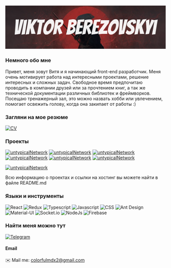 ![Header](https://github.com/colorfulmdx2/colorfulmdx2/blob/main/assets/samurai.png)

### Немного обо мне

Привет, меня зовут Витя и я начинающий front-end разработчик. Меня очень мотивирует работа над интересными проектами, решение интересных и сложных задач. Свободное время предпочитаю проводить в компании друзей или за прочтением книг, а так же технической документации различных библиотек и фреймворков. Посещаю тренажерный зал, это можно назвать хобби или увлечением, помогает освежить голову, когда она закипает от работы :) 

### Загляни на мое резюме

[![CV](https://img.shields.io/static/v1?label=Резюме&message=CV&color=blueviolet)](https://rezume.me/rs/0Jyjfdq5)

### Проекты

[![untypicalNetwork](https://img.shields.io/static/v1?label=untypicalNetwork&message=Finished&color=green)](https://github.com/colorfulmdx2/untypical-network)
[![untypicalNetwork](https://img.shields.io/static/v1?label=Filmix&message=Finished&color=green)](https://github.com/colorfulmdx2/filmix)
[![untypicalNetwork](https://img.shields.io/static/v1?label=Portfolio&message=Finished&color=green)](https://github.com/colorfulmdx2/my-portfolio)
[![untypicalNetwork](https://img.shields.io/static/v1?label=TableUsers&message=Finished&color=green)](https://github.com/colorfulmdx2/table-users)
[![untypicalNetwork](https://img.shields.io/static/v1?label=SocialNetwork&message=Finished&color=green)](https://github.com/colorfulmdx2/type-script-social-network)
[![untypicalNetwork](https://img.shields.io/static/v1?label=FlightPrices&message=Finished&color=green)](https://github.com/colorfulmdx2/flight-prices)

[![untypicalNetwork](https://img.shields.io/static/v1?label=Просмотри_все_репозитории_по_ссылке&message=CLICK_HERE&color=green)](https://github.com/colorfulmdx2?tab=repositories)

Всю информацию о проектах и ссылки на хостинг вы можете найти в файле README.md 

### Языки и инструменты

![React](https://img.shields.io/badge/-REACT-282c34?style=for-the-badge&logo=react)
![Redux](https://img.shields.io/badge/-Redux-282c34?style=for-the-badge&logo=Redux)
![Typescript](https://img.shields.io/badge/-Typescript-282c34?style=for-the-badge&logo=Typescript)
![Javascript](https://img.shields.io/badge/-Javascript-282c34?style=for-the-badge&logo=Javascript)
![CSS](https://img.shields.io/badge/-CSS-282c34?style=for-the-badge&logo=css3)
![Ant Design](https://img.shields.io/badge/-AntDesign-282c34?style=for-the-badge&logo=Ant-Design)
![Material-UI](https://img.shields.io/badge/-Material.UI-282c34?style=for-the-badge&logo=Material-UI)
![Socket.io](https://img.shields.io/badge/-Socket.io-282c34?style=for-the-badge&logo=Socket.io)
![NodeJs](https://img.shields.io/badge/-NodeJs-282c34?style=for-the-badge&logo=Node.js)
![Firebase](https://img.shields.io/badge/-Firebase-282c34?style=for-the-badge&logo=firebase)

### Найти меня можно тут

[![Telegram](https://img.shields.io/badge/-Telegram-282c34?style=for-the-badge&logo=Telegram)](https://t.me/berezovskiyviktor)

#### Email

✉️ Mail me: colorfulmdx2@gmail.com




